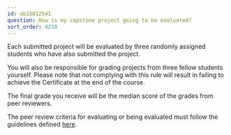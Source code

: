```yaml
---
id: ab1b812541
question: How is my capstone project going to be evaluated?
sort_order: 4210
---
```


Each submitted project will be evaluated by three randomly assigned students who have also submitted the project.

You will also be responsible for grading projects from three fellow students yourself. Please note that not complying with this rule will result in failing to achieve the Certificate at the end of the course.

The final grade you receive will be the median score of the grades from peer reviewers.

The peer review criteria for evaluating or being evaluated must follow the guidelines defined [here](https://github.com/DataTalksClub/data-engineering-zoomcamp/tree/main/week_7_project#peer-review-criteria).